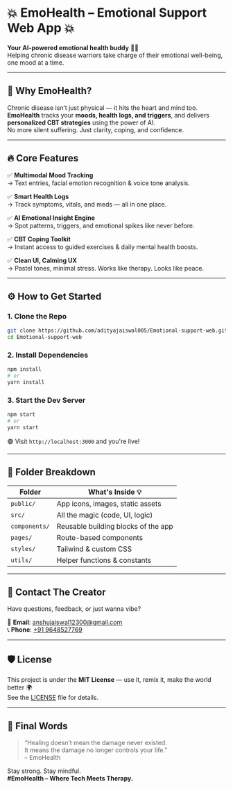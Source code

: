 # 💥 EmoHealth – Emotional Support Web App 💥

**Your AI-powered emotional health buddy** 🧠💖  
Helping chronic disease warriors take charge of their emotional well-being, one mood at a time.

---

## 🚨 Why EmoHealth?

Chronic disease isn’t just physical — it hits the heart and mind too.  
**EmoHealth** tracks your **moods, health logs, and triggers**, and delivers **personalized CBT strategies** using the power of AI.  
No more silent suffering. Just clarity, coping, and confidence.

---

## 🔥 Core Features

✅ **Multimodal Mood Tracking**  
→ Text entries, facial emotion recognition & voice tone analysis.

✅ **Smart Health Logs**  
→ Track symptoms, vitals, and meds — all in one place.

✅ **AI Emotional Insight Engine**  
→ Spot patterns, triggers, and emotional spikes like never before.

✅ **CBT Coping Toolkit**  
→ Instant access to guided exercises & daily mental health boosts.

✅ **Clean UI, Calming UX**  
→ Pastel tones, minimal stress. Works like therapy. Looks like peace.

---

## ⚙️ How to Get Started

### 1. Clone the Repo

```bash
git clone https://github.com/adityajaiswal005/Emotional-support-web.git
cd Emotional-support-web
```

### 2. Install Dependencies

```bash
npm install
# or
yarn install
```

### 3. Start the Dev Server

```bash
npm start
# or
yarn start
```

🟢 Visit `http://localhost:3000` and you're live!

---

## 🧠 Folder Breakdown

| Folder        | What's Inside 💡                     |
|---------------|--------------------------------------|
| `public/`     | App icons, images, static assets     |
| `src/`        | All the magic (code, UI, logic)      |
| `components/` | Reusable building blocks of the app  |
| `pages/`      | Route-based components               |
| `styles/`     | Tailwind & custom CSS                |
| `utils/`      | Helper functions & constants         |

---

## 📲 Contact The Creator

Have questions, feedback, or just wanna vibe?

📧 **Email**: [anshujaiswal12300@gmail.com](mailto:anshujaiswal12300@gmail.com)  
📞 **Phone**: [+91 9648527769](tel:+919648527769)

---

## 🛡 License

This project is under the **MIT License** — use it, remix it, make the world better 🌍  
See the [LICENSE](./LICENSE) file for details.

---

## 💬 Final Words

> “Healing doesn’t mean the damage never existed.  
> It means the damage no longer controls your life.”  
> – EmoHealth

Stay strong. Stay mindful.  
**#EmoHealth – Where Tech Meets Therapy.**
